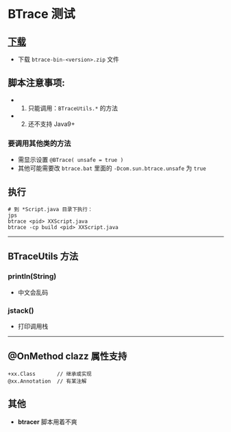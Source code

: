 # BTrace 测试

## [下载](https://github.com/btraceio/btrace)
- 下载 `btrace-bin-<version>.zip` 文件

## 脚本注意事项: 
- 1. 只能调用：`BTraceUtils.*` 的方法
- 2. 还不支持 Java9+

### 要调用其他类的方法
- 需显示设置 `@BTrace( unsafe = true )`
- 其他可能需要改 `btrace.bat` 里面的 `-Dcom.sun.btrace.unsafe` 为 `true`

## 执行
```
# 到 *Script.java 目录下执行：
jps
btrace <pid> XXScript.java
btrace -cp build <pid> XXScript.java
```

---
## BTraceUtils 方法

### println(String)
- 中文会乱码

### jstack()
- 打印调用栈


---
## @OnMethod clazz 属性支持
```
+xx.Class		// 继承或实现
@xx.Annotation	// 有某注解
```

## 其他
- **btracer** 脚本用着不爽 